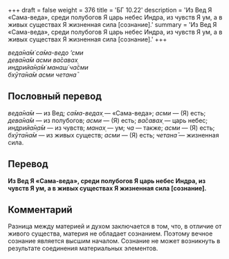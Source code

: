 +++
draft = false
weight = 376
title = 'БГ 10.22'
description = 'Из Вед Я «Сама-веда», среди полубогов Я царь небес Индра, из чувств Я ум, а в живых существах Я жизненная сила [сознание].'
summary = 'Из Вед Я «Сама-веда», среди полубогов Я царь небес Индра, из чувств Я ум, а в живых существах Я жизненная сила [сознание].'
+++

_веда̄на̄м̇ са̄ма-ведо ’сми  
дева̄на̄м асми ва̄савах̣  
индрийа̄н̣а̄м̇ манаш́ ча̄сми  
бхӯта̄на̄м асми четана̄_

## Пословный перевод

_веда̄на̄м_ — из Вед; _са̄ма_\-_ведах̣_ — «Сама-веда»; _асми_ — (Я) есть; _дева̄на̄м_ — из полубогов; _асми_ — (Я) есть; _ва̄савах̣_ — царь небес; _индрийа̄н̣а̄м_ — из чувств; _манах̣_ — ум; _ча_ — также; _асми_ — (Я) есть; _бхӯта̄на̄м_ — из живых существ; _асми_ — (Я) есть; _четана̄_ — жизненная сила.

## Перевод

**Из Вед Я «Сама-веда», среди полубогов Я царь небес Индра, из чувств Я ум, а в живых существах Я жизненная сила \[сознание\].**

## Комментарий

Разница между материей и духом заключается в том, что, в отличие от живого существа, материя не обладает сознанием. Поэтому вечное сознание является высшим началом. Сознание не может возникнуть в результате соединения материальных элементов.
